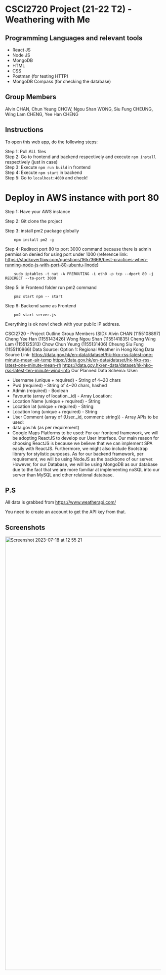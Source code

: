 # CSCI2720 Project (21-22 T2) - Weathering with Me

## Programming Languages and relevant tools

- React JS
- Node JS
- MongoDB
- HTML
- CSS
- Postman (for testing HTTP)
- MongoDB Compass (for checking the database)

## Group Members

Alvin CHAN,
Chun Yeung CHOW,
Ngou Shan WONG,
Siu Fung CHEUNG,
Wing Lam CHENG,
Yee Han CHENG

## Instructions
To open this web app, do the following steps: 

Step 1: Pull ALL files  
Step 2: Go to frontend and backend respectively and execute `npm install` respectively (just in case)  
Step 3: Execute `npm run build` in frontend  
Step 4: Execute `npm start` in backend  
Step 5: Go to `localhost:4000` and check!  


# Deploy in AWS instance with port 80

Step 1: Have your AWS instance

Step 2: Git clone the project

Step 3: install pm2 package globally

        npm install pm2 -g
        
Step 4: Redirect port 80 to port 3000 command because there is admin permission denied for using port under 1000 (reference link: https://stackoverflow.com/questions/16573668/best-practices-when-running-node-js-with-port-80-ubuntu-linode)

        sudo iptables -t nat -A PREROUTING -i eth0 -p tcp --dport 80 -j REDIRECT --to-port 3000
        
        
Step 5: in Frontend folder run pm2 command 

        pm2 start npm -- start
        
Step 6: Backend same as Frontend

        pm2 start server.js

Everything is ok now! check with your public IP address.


CSCI2720 - Project Outline
Group Members (SID):
Alvin CHAN (1155108897)
Cheng Yee Han (1155143426)
Wong Ngou Shan (1155141835)
Cheng Wing Lam (1155125313)
Chow Chun Yeung (1155131406)
Cheung Siu Fung (1155110966)
Data Source:
Option 1: Regional Weather in Hong Kong
Data Source Link:
https://data.gov.hk/en-data/dataset/hk-hko-rss-latest-one-minute-mean-air-temp
https://data.gov.hk/en-data/dataset/hk-hko-rss-latest-one-minute-mean-rh
https://data.gov.hk/en-data/dataset/hk-hko-rss-latest-ten-minute-wind-info
Our Planned Data Schema:
User:
- Username (unique + required) - String of 4~20 chars
- Pwd (required) - String of 4~20 chars, hashed
- Admin (required) - Boolean
- Favourite (array of location._id) - Array
Location:
- Location Name (unique + required) - String
- Location lat (unique + required) - String
- Location long (unique + required) - String
- User Comment (array of {User._id, comment: string}) - Array
APIs to be used:
- data.gov.hk (as per requirement)
- Google Maps
Platforms to be used:
For our frontend framework, we will be adopting ReactJS to develop our User Interface. Our
main reason for choosing ReactJS is because we believe that we can implement SPA easily
with ReactJS. Furthermore, we might also include Bootstrap library for stylistic purposes.
As for our backend framework, per requirement, we will be using NodeJS as the backbone of
our server. However, for our Database, we will be using MongoDB as our database due to the
fact that we are more familiar at implementing noSQL into our server than MySQL and other
relational database.



## P.S 

All data is grabbed from https://www.weatherapi.com/

You need to create an account to get the API key from that.

## Screenshots
<img width="1399" alt="Screenshot 2023-07-18 at 12 55 21" src="https://github.com/Vincy-Cheng/CSCI2720-Project/assets/60846680/5b3f2c21-4d4b-4b6a-b643-0eada146470b">
